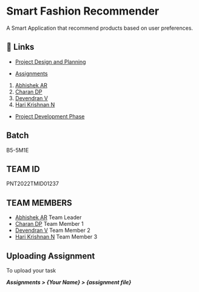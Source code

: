 # Smart Fashion Recommender

A Smart Application that recommend products based on user preferences.

## 🔗 Links

- [Project Design and Planning](https://github.com/IBM-EPBL/IBM-Project-5252-1658752657/tree/main/Project%20Design%20%26%20Planning)

- [Assignments](https://github.com/IBM-EPBL/IBM-Project-5252-1658752657/tree/main/Assignments)
 1. [Abhishek AR](https://github.com/IBM-EPBL/IBM-Project-5252-1658752657/tree/main/Assignments/Abhishek%20A%20R%20(Team%20Lead))
 2. [Charan DP](https://github.com/IBM-EPBL/IBM-Project-5252-1658752657/tree/main/Assignments/Charan%20D%20P%20(Team%20Member%201)) 
 3. [Devendran V](https://github.com/IBM-EPBL/IBM-Project-5252-1658752657/tree/main/Assignments/Devendran%20V%20(Team%20Member%202))
 4. [Hari Krishnan N](https://github.com/IBM-EPBL/IBM-Project-5252-1658752657/tree/main/Assignments/Hari%20Krishnan%20N%20(Team%20Member%203))

- [Project Development Phase](https://github.com/IBM-EPBL/IBM-Project-5252-1658752657/tree/main/Project%20Development%20Phase)

## Batch

B5-5M1E

## TEAM ID 

PNT2022TMID01237

## TEAM MEMBERS

- [Abhishek AR](https://github.com/abhishekar10) Team Leader
- [Charan DP](https://github.com/charanpy) Team Member 1 
- [Devendran V](https://github.com/vemuladevendran) Team Member 2
- [Hari Krishnan N](https://github.com/harikrishnanvemula) Team Member 3 

## Uploading Assignment

To upload your task

<b><i>Assignments > {Your Name} > {assignment file}<i></b>
